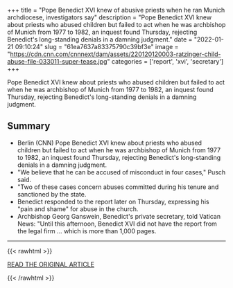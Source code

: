 +++
title = "Pope Benedict XVI knew of abusive priests when he ran Munich archdiocese, investigators say"
description = "Pope Benedict XVI knew about priests who abused children but failed to act when he was archbishop of Munich from 1977 to 1982, an inquest found Thursday, rejecting Benedict's long-standing denials in a damning judgment."
date = "2022-01-21 09:10:24"
slug = "61ea7637a83375790c39bf3e"
image = "https://cdn.cnn.com/cnnnext/dam/assets/220120120003-ratzinger-child-abuse-file-033011-super-tease.jpg"
categories = ['report', 'xvi', 'secretary']
+++

Pope Benedict XVI knew about priests who abused children but failed to act when he was archbishop of Munich from 1977 to 1982, an inquest found Thursday, rejecting Benedict's long-standing denials in a damning judgment.

## Summary

- Berlin (CNN) Pope Benedict XVI knew about priests who abused children but failed to act when he was archbishop of Munich from 1977 to 1982, an inquest found Thursday, rejecting Benedict's long-standing denials in a damning judgment.
- "We believe that he can be accused of misconduct in four cases," Pusch said.
- "Two of these cases concern abuses committed during his tenure and sanctioned by the state.
- Benedict responded to the report later on Thursday, expressing his "pain and shame" for abuse in the church.
- Archbishop Georg Ganswein, Benedict's private secretary, told Vatican News: "Until this afternoon, Benedict XVI did not have the report from the legal firm ... which is more than 1,000 pages.

---

{{< rawhtml >}}
  <p class="article-category">
    <a target="_blank" href="https://www.cnn.com/2022/01/20/europe/pope-benedict-xvi-munich-abuse-report-catholic-church-intl/index.html">READ THE ORIGINAL ARTICLE</a>
  </p>
{{< /rawhtml >}}
